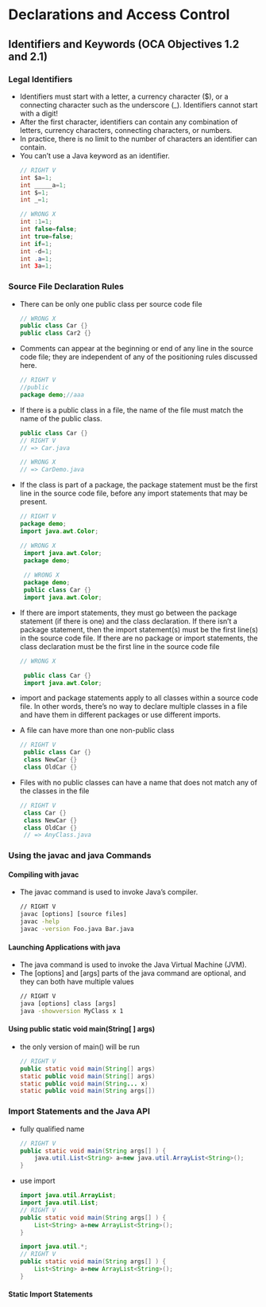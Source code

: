 # Declarations and Access Control
## Identifiers and Keywords (OCA Objectives 1.2 and 2.1)
### Legal Identifiers
+ Identifiers must start with a letter, a currency character ($), or a connecting character such as
the underscore (_). Identifiers cannot start with a digit!
+ After the first character, identifiers can contain any combination of letters, currency
characters, connecting characters, or numbers.
+ In practice, there is no limit to the number of characters an identifier can contain.
+ You can’t use a Java keyword as an identifier.
    ```java
    // RIGHT V
    int $a=1;
    int _____a=1;
    int $=1;
    int _=1;

    // WRONG X
    int :1=1;
    int false=false;
    int true=false;
    int if=1;
    int -d=1;
    int .a=1;
    int 3a=1;
    ```
### Source File Declaration Rules
+ There can be only one public class per source code file
    ```java
    // WRONG X
    public class Car {}
    public class Car2 {}
    ```
+ Comments can appear at the beginning or end of any line in the source code file; they are
independent of any of the positioning rules discussed here.

    ```java
    // RIGHT V
    //public
    package demo;//aaa
    ```
+ If there is a public class in a file, the name of the file must match the name of the public class.
    
    ```java
    public class Car {}
    // RIGHT V
    // => Car.java 
    
    // WRONG X
    // => CarDemo.java 
    ```
+ If the class is part of a package, the package statement must be the first line in the source code file, before any import statements that may be present.
    ```java
    // RIGHT V
    package demo;
    import java.awt.Color;

    // WRONG X
     import java.awt.Color;
     package demo;
     
     // WRONG X
     package demo;
     public class Car {}
     import java.awt.Color;
    ```
+ If there are import statements, they must go between the package statement (if there is one) and the class declaration. If there isn’t a package statement, then the import statement(s) must be the first line(s) in the source code file. If there are no package or import statements, the class declaration must be the first line in the source code file
    ```java
    // WRONG X

     public class Car {}
     import java.awt.Color;
    ```

+ import and package statements apply to all classes within a source code file. In other words, there’s no way to declare multiple classes in a file and have them in different packages or use different imports.

+ A file can have more than one non-public class
    ```java
    // RIGHT V
     public class Car {}
     class NewCar {}
     class OldCar {}
    ```
+ Files with no public classes can have a name that does not match any of the classes in the file
    ```java
    // RIGHT V
     class Car {}
     class NewCar {}
     class OldCar {}
     // => AnyClass.java
    ```

### Using the javac and java Commands
#### Compiling with javac
+ The javac command is used to invoke Java’s compiler.
    ```cmd
    // RIGHT V
    javac [options] [source files]
    javac -help
    javac -version Foo.java Bar.java
    ```
#### Launching Applications with java
+ The java command is used to invoke the Java Virtual Machine (JVM).
+ The [options] and [args] parts of the java command are optional, and they can both have multiple values
    ```cmd
    // RIGHT V
    java [options] class [args]
    java -showversion MyClass x 1
    ```

#### Using public static void main(String[ ] args)
+ the only version of main() will be run 
    ```java
    // RIGHT V
    public static void main(String[] args)
    static public void main(String[] args)
    static public void main(String... x)
    static public void main(String args[])
    ```

### Import Statements and the Java API
+ fully qualified name
    ```java
    // RIGHT V
    public static void main(String args[] ) {
        java.util.List<String> a=new java.util.ArrayList<String>();
    }
    ```
+ use import

    ```java
    import java.util.ArrayList;
    import java.util.List;
    // RIGHT V
    public static void main(String args[] ) {
        List<String> a=new ArrayList<String>();
    }
    ```

    ```java
    import java.util.*;
    // RIGHT V
    public static void main(String args[] ) {
        List<String> a=new ArrayList<String>();
    }
    ```
    
#### Static Import Statements
